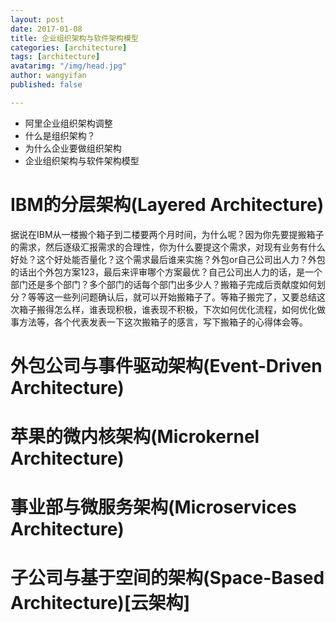 ```yaml
---
layout: post
date: 2017-01-08
title: 企业组织架构与软件架构模型
categories: [architecture]
tags: [architecture]
avatarimg: "/img/head.jpg"
author: wangyifan
published: false

---
```


- 阿里企业组织架构调整
- 什么是组织架构？
- 为什么企业要做组织架构
- 企业组织架构与软件架构模型

# IBM的分层架构(Layered Architecture)

据说在IBM从一楼搬个箱子到二楼要两个月时间，为什么呢？因为你先要提搬箱子的需求，然后逐级汇报需求的合理性，你为什么要提这个需求，对现有业务有什么好处？这个好处能否量化？这个需求最后谁来实施？外包or自己公司出人力？外包的话出个外包方案123，最后来评审哪个方案最优？自己公司出人力的话，是一个部门还是多个部门？多个部门的话每个部门出多少人？搬箱子完成后贡献度如何划分？等等这一些列问题确认后，就可以开始搬箱子了。等箱子搬完了，又要总结这次箱子搬得怎么样，谁表现积极，谁表现不积极，下次如何优化流程，如何优化做事方法等，各个代表发表一下这次搬箱子的感言，写下搬箱子的心得体会等。

# 外包公司与事件驱动架构(Event-Driven Architecture)
# 苹果的微内核架构(Microkernel Architecture)
# 事业部与微服务架构(Microservices Architecture)
# 子公司与基于空间的架构(Space-Based Architecture)[云架构]

